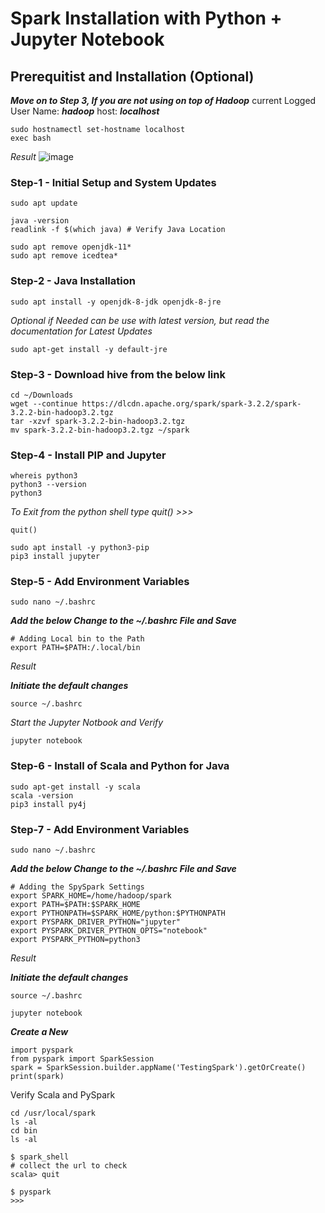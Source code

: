 # Spark Installation with Python + Jupyter Notebook #

## Prerequitist and Installation (Optional) ##
___Move on to Step 3, If you are not using on top of Hadoop___
current Logged User Name: **_hadoop_**
host: **_localhost_**
```
sudo hostnamectl set-hostname localhost
exec bash
```
_Result_
![image](https://user-images.githubusercontent.com/111234771/195283872-ad5b1a98-5f9d-4356-934a-b6ec31935701.png)

### Step-1 - Initial Setup and System Updates ###
```
sudo apt update
```
```
java -version
readlink -f $(which java) # Verify Java Location

sudo apt remove openjdk-11*
sudo apt remove icedtea*
```

### Step-2 - Java Installation ###
```
sudo apt install -y openjdk-8-jdk openjdk-8-jre
```
_Optional if Needed can be use with latest version, but read the documentation for Latest Updates_
```
sudo apt-get install -y default-jre
```

### Step-3 - Download hive from the below link ###
```
cd ~/Downloads
wget --continue https://dlcdn.apache.org/spark/spark-3.2.2/spark-3.2.2-bin-hadoop3.2.tgz
tar -xzvf spark-3.2.2-bin-hadoop3.2.tgz
mv spark-3.2.2-bin-hadoop3.2.tgz ~/spark
```

### Step-4 - Install PIP and Jupyter ###
```
whereis python3
python3 --version
python3
```
_To Exit from the python shell type quit() >>>_
```
quit()
```

```
sudo apt install -y python3-pip
pip3 install jupyter
```

### Step-5 - Add Environment Variables ###
```
sudo nano ~/.bashrc
```
**_Add the below Change to the ~/.bashrc File and Save_**
```
# Adding Local bin to the Path
export PATH=$PATH:/.local/bin
```
_Result_


**_Initiate the default changes_**
```
source ~/.bashrc
```

_Start the Jupyter Notbook and Verify_
```
jupyter notebook
```

### Step-6 - Install of Scala and Python for Java ###
```
sudo apt-get install -y scala
scala -version
pip3 install py4j
```

### Step-7 - Add Environment Variables ###
```
sudo nano ~/.bashrc
```

**_Add the below Change to the ~/.bashrc File and Save_**
```
# Adding the SpySpark Settings
export SPARK_HOME=/home/hadoop/spark
export PATH=$PATH:$SPARK_HOME
export PYTHONPATH=$SPARK_HOME/python:$PYTHONPATH
export PYSPARK_DRIVER_PYTHON="jupyter"
export PYSPARK_DRIVER_PYTHON_OPTS="notebook"
export PYSPARK_PYTHON=python3
```
_Result_


**_Initiate the default changes_**
```
source ~/.bashrc
```


```
jupyter notebook
```

___Create a New___
```
import pyspark
from pyspark import SparkSession
spark = SparkSession.builder.appName('TestingSpark').getOrCreate()
print(spark)
```


Verify Scala and PySpark 
```
cd /usr/local/spark
ls -al
cd bin
ls -al

$ spark_shell
# collect the url to check
scala> quit

$ pyspark
>>>
```
